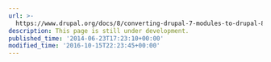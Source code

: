 ```yaml
---
url: >-
  https://www.drupal.org/docs/8/converting-drupal-7-modules-to-drupal-8/step-3-convert-hook_menu-and-forms
description: This page is still under development.
published_time: '2014-06-23T17:23:10+00:00'
modified_time: '2016-10-15T22:23:45+00:00'
---
```

